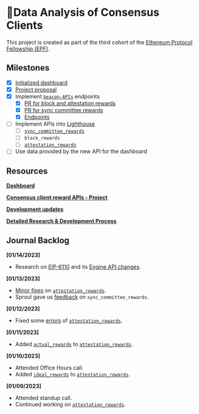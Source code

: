 # 💾Data Analysis of Consensus Clients

This project is created as part of the third cohort of the [Ethereum Protocol Fellowship (EPF)](https://github.com/eth-protocol-fellows/cohort-three/blob/master/program-guide/program-details.md).

## Milestones

- [x] [Initialized dashboard](https://kevinbogner-data-analysis-consensus-clients-app-lz484x.streamlitapp.com/)
- [x] [Project proposal](https://github.com/eth-protocol-fellows/cohort-three/blob/master/projects/consensus_client_reward_APIs.md)
- [x] Implement [`beacon-APIs`](https://github.com/ethereum/beacon-APIs) endpoints
  - [x] [PR for block and attestation rewards](https://github.com/ethereum/beacon-APIs/pull/260)
  - [x] [PR for sync committee rewards](https://github.com/ethereum/beacon-APIs/pull/262)
  - [x] [Endpoints](https://ethereum.github.io/beacon-APIs/?urls.primaryName=dev#/Experimental)
- [ ] Implement APIs into [Lighthouse](https://github.com/sigp/lighthouse)
  - [ ] [`sync_committee_rewards`](https://github.com/sigp/lighthouse/pull/3790)
  - [ ] `block_rewards`
  - [ ] [`attestation_rewards`](https://github.com/sigp/lighthouse/pull/3822)
- [ ] Use data provided by the new API for the dashboard

## Resources

[**Dashboard**](https://kevinbogner-data-analysis-consensus-clients-app-lz484x.streamlitapp.com/)

[**Consensus client reward APIs - Project**](https://github.com/eth-protocol-fellows/cohort-three/blob/master/projects/consensus_client_reward_APIs.md)

[**Development updates**](https://github.com/eth-protocol-fellows/cohort-three/blob/master/development-updates.md#kevinbogner)

[**Detailed Research & Development Process**](https://github.com/eth-protocol-fellows/cohort-three/blob/master/notes/kevinbogner.md)

## Journal Backlog
**[01/14/2023]**
- Research on [EIP-6110](https://eips.ethereum.org/EIPS/eip-6110) and its [Engine API changes](https://github.com/ethereum/execution-apis/blob/main/src/engine/experimental/eip6110.md).

**[01/13/2023]**
- [Minor fixes](https://github.com/sigp/lighthouse/commit/90e6fb72017e2ac056ec22d01db0dcc24da1ac15) on [`attestation_rewards`](https://github.com/sigp/lighthouse/pull/3822).
- Sproul gave us [feedback](https://github.com/sigp/lighthouse/pull/3790#pullrequestreview-1246907504) on `sync_committee_rewards`.

**[01/12/2023]**
- Fixed some [errors](https://github.com/naviechan/lighthouse/commit/f3cc9d1ba0508856331782fbac1ec295f531053f) of [`attestation_rewards`](https://github.com/sigp/lighthouse/pull/3822).

**[01/11/2023]**
- Added [`actual_rewards`](https://github.com/naviechan/lighthouse/commit/9bcab4e89478899d1a5fb948e33aaa734dbfeeba) to [`attestation_rewards`](https://github.com/sigp/lighthouse/pull/3822).

**[01/10/2023]**
- Attended Office Hours call.
- Added [`ideal_rewards`](https://github.com/sigp/lighthouse/commit/4cd7486d7eebbcadd6090f49c2934d48896cd65f) to [`attestation_rewards`](https://github.com/sigp/lighthouse/pull/3822).

**[01/09/2023]**
- Attended standup call.
- Continued working on [`attestation_rewards`](https://github.com/sigp/lighthouse/pull/3822).
